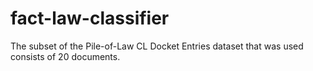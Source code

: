 # fact-law-classifier

The subset of the Pile-of-Law CL Docket Entries dataset that was used consists
of 20 documents.